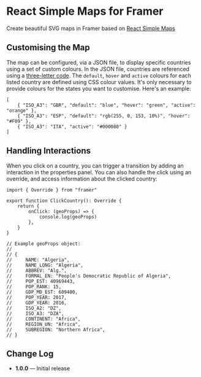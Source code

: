# React Simple Maps for Framer

Create beautiful SVG maps in Framer based on [React Simple Maps](https://www.react-simple-maps.io)

## Customising the Map

The map can be configured, via a JSON file, to display specific countries using a set of custom colours. In the JSON file, countries are referenced using a [three-letter code](https://en.wikipedia.org/wiki/ISO_3166-1_alpha-3). The `default`, `hover` and `active` colours for each listed country are defined using CSS colour values. It's only necessary to provide colours for the states you want to customise. Here's an example:


```
[
    { "ISO_A3": "GBR", "default": "blue", "hover": "green", "active": "orange" },
    { "ISO_A3": "ESP", "default": "rgb(255, 0, 153, 10%)", "hover": "#F09" },
    { "ISO_A3": "ITA", "active": "#000080" }
]
```

## Handling Interactions

When you click on a country, you can trigger a transition by adding an interaction in the properties panel. You can also handle the click using an override, and access information about the clicked country:

```
import { Override } from "framer"

export function ClickCountry(): Override {
    return {
        onClick: (geoProps) => {
            console.log(geoProps)
        },
    }
}

// Example geoProps object:
// 
// {
//     NAME: "Algeria",
//     NAME_LONG: "Algeria",
//     ABBREV: "Alg.",
//     FORMAL_EN: "People's Democratic Republic of Algeria",
//     POP_EST: 40969443,
//     POP_RANK: 15,
//     GDP_MD_EST: 609400,
//     POP_YEAR: 2017,
//     GDP_YEAR: 2016,
//     ISO_A2: "DZ",
//     ISO_A3: "DZA",
//     CONTINENT: "Africa",
//     REGION_UN: "Africa",
//     SUBREGION: "Northern Africa",
// }
```

## Change Log

- **1.0.0** — Initial release